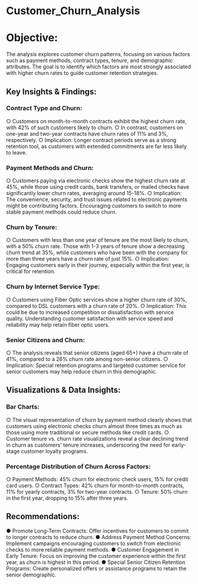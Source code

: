 # Customer_Churn_Analysis
# Objective:
The analysis explores customer churn patterns, focusing on various factors such as payment methods, contract types, tenure, and demographic attributes. The goal is to identify which factors are most strongly associated with higher churn rates to guide customer retention strategies.
## Key Insights & Findings:
###	Contract Type and Churn:
○	Customers on month-to-month contracts exhibit the highest churn rate, with 42% of such customers likely to churn.
○	In contrast, customers on one-year and two-year contracts have churn rates of 11% and 3%, respectively.
○	Implication: Longer contract periods serve as a strong retention tool, as customers with extended commitments are far less likely to leave.
###	Payment Methods and Churn:
○	Customers paying via electronic checks show the highest churn rate at 45%, while those using credit cards, bank transfers, or mailed checks have significantly lower churn rates, averaging around 15-18%.
○	Implication: The convenience, security, and trust issues related to electronic payments might be contributing factors. Encouraging customers to switch to more stable payment methods could reduce churn.
###	Churn by Tenure:
○	Customers with less than one year of tenure are the most likely to churn, with a 50% churn rate. Those with 1-3 years of tenure show a decreasing churn trend at 35%, while customers who have been with the company for more than three years have a churn rate of just 15%.
○	Implication: Engaging customers early in their journey, especially within the first year, is critical for retention.
###	Churn by Internet Service Type:
○	Customers using Fiber Optic services show a higher churn rate of 30%, compared to DSL customers with a churn rate of 20%.
○	Implication: This could be due to increased competition or dissatisfaction with service quality. Understanding customer satisfaction with service speed and reliability may help retain fiber optic users.
###	Senior Citizens and Churn:
○	The analysis reveals that senior citizens (aged 65+) have a churn rate of 41%, compared to a 26% churn rate among non-senior citizens.
○	Implication: Special retention programs and targeted customer service for senior customers may help reduce churn in this demographic.
## Visualizations & Data Insights:
###	Bar Charts:
○	The visual representation of churn by payment method clearly shows that customers using electronic checks churn almost three times as much as those using more traditional or secure methods like credit cards.
○	Customer tenure vs. churn rate visualizations reveal a clear declining trend in churn as customers' tenure increases, underscoring the need for early-stage customer loyalty programs.
###	Percentage Distribution of Churn Across Factors:
○	Payment Methods: 45% churn for electronic check users, 15% for credit card users.
○	Contract Types: 42% churn for month-to-month contracts, 11% for yearly contracts, 3% for two-year contracts.
	○	Tenure: 50% churn in the first year, dropping to 15% after three years.
## Recommendations:
●	Promote Long-Term Contracts: Offer incentives for customers to commit to longer contracts to reduce churn.
●	Address Payment Method Concerns: Implement campaigns encouraging customers to switch from electronic checks to more reliable payment methods.
●	Customer Engagement in Early Tenure: Focus on improving the customer experience within the first year, as churn is highest in this period.
●	Special Senior Citizen Retention Programs: Create personalized offers or assistance programs to retain the senior demographic.
